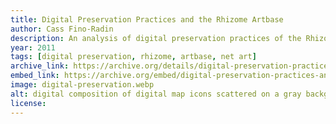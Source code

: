 ```yaml
---
title: Digital Preservation Practices and the Rhizome Artbase
author: Cass Fino-Radin
description: An analysis of digital preservation practices of the Rhizome ArtBase.
year: 2011
tags: [digital preservation, rhizome, artbase, net art]
archive_link: https://archive.org/details/digital-preservation-practices-and-the-rhizome-art-base
embed_link: https://archive.org/embed/digital-preservation-practices-and-the-rhizome-art-base
image: digital-preservation.webp
alt: digital composition of digital map icons scattered on a gray background
license: 
---
```


